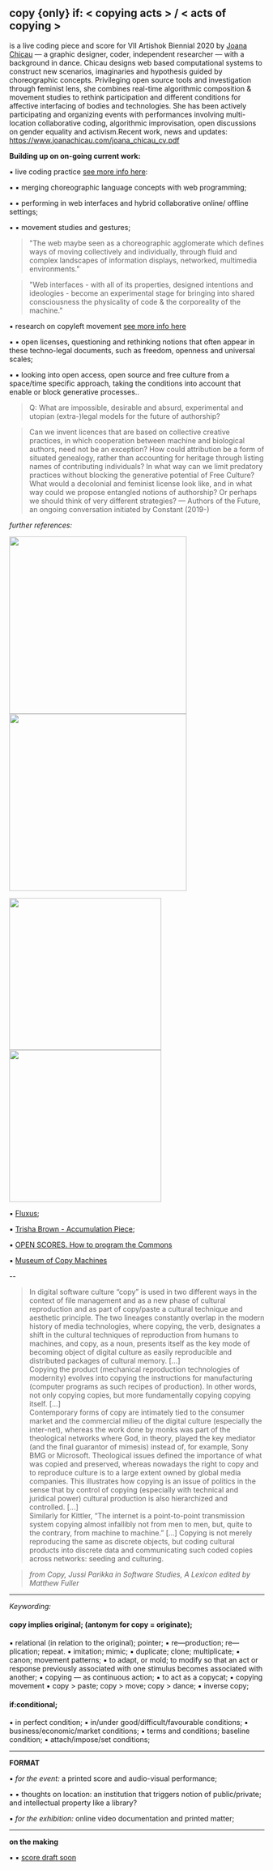 ## copy {only} if: < copying acts > / < acts of copying >

is a live coding piece and score for VII Artishok Biennial 2020 by [Joana Chicau](www.joanachicau.com) — a graphic designer, coder, independent researcher — with a background in dance. Chicau designs web based computational systems to construct new scenarios, imaginaries and hypothesis guided by choreographic concepts. Privileging open source tools and investigation through feminist lens, she combines real-time algorithmic composition & movement studies to rethink participation and different conditions for affective interfacing of bodies and technologies. She has been actively participating and organizing events with performances involving multi-location collaborative coding, algorithmic improvisation, open discussions on gender equality and activism.Recent work, news and updates: https://www.joanachicau.com/joana_chicau_cv.pdf

__Building up on on-going current work:__ 

▪	live coding practice [see more info here](https://jobcb.github.io/):

▪	▪	merging choreographic language concepts with web programming;
    
▪	▪	performing in web interfaces and hybrid collaborative online/ offline settings; 
    
▪	▪	movement studies and gestures; 

    
> "The web maybe seen as a choreographic agglomerate which defines ways of moving collectively and individually, through fluid and complex landscapes of information displays, networked, multimedia environments."

>"Web interfaces - with all of its properties, designed intentions and ideologies - become an experimental stage for bringing into shared consciousness the physicality of code & the corporeality of the machine." 
    

▪	research on copyleft movement [see more info here](https://vvvvvvaria.org/~mb/generative-conditions/) 

▪	▪	open licenses, questioning and rethinking notions that often appear in these techno-legal documents, such as freedom, openness and universal scales;
    
▪	▪	looking into open access, open source and free culture from a space/time specific approach, taking the conditions into account that enable or block generative processes.. 



>Q: What are impossible, desirable and absurd, experimental and utopian (extra-)legal models for the future of authorship?

>Can we invent licences that are based on collective creative practices, in which cooperation between machine and biological authors, need not be an exception?
How could attribution be a form of situated genealogy, rather than accounting for heritage through listing names of contributing individuals?
In what way can we limit predatory practices without blocking the generative potential of Free Culture?
What would a decolonial and feminist license look like, and in what way could we propose entangled notions of authorship?
Or perhaps we should think of very different strategies? — Authors of the Future, an ongoing conversation initiated by Constant (2019-)



_further references:_

<img src="https://vvvvvvaria.org/~mb/generative-conditions/proto-copyleft/Situationist-International-publication-statement-1959.png" width="350"><img src="https://vvvvvvaria.org/~mb/generative-conditions/proto-copyleft/FLUXUS-Ben-Vautier.png" width="350">

<img src="https://vvvvvvaria.org/~mb/generative-conditions/proto-copyleft/Principia-Discordia-1979.png" width="300"> <img src="https://vvvvvvaria.org/~mb/generative-conditions/proto-copyleft/Tiny-BASIC-1976.png" width="300">


▪	[Fluxus](https://www.thing.net/~grist/ld/fluxusworkbook.pdf);

▪	[Trisha Brown - Accumulation Piece](https://trishabrowncompany.org/repertory/accumulation-1.html);

▪	[OPEN SCORES. How to program the Commons](https://www.panke.gallery/exhibition/open-scores/)

▪	[Museum of Copy Machines](https://www.officemuseum.com/copy_machines.htm)

--

> In digital software culture “copy” is used in two different ways in the context of file management and as a new phase of cultural reproduction and as part of copy/paste a cultural technique and aesthetic principle. The two lineages constantly overlap in the modern history of media technologies, where copying, the verb, designates a shift in the cultural techniques of reproduction from humans to machines, and copy, as a noun, presents itself as the key mode of becoming object of digital culture as easily reproducible  and  distributed  packages of cultural memory. 
> [...]  
> Copying  the  product  (mechanical  reproduction  technologies of modernity) evolves into copying the instructions for manufacturing (computer programs as such recipes of production). In other words, not only  copying  copies,  but  more  fundamentally  copying  copying  itself.
> [...]  
> Contemporary forms of copy are intimately tied to the consumer market and the commercial milieu of the digital culture (especially the inter-net), whereas the work done by monks was part of the theological networks where God, in theory, played the key mediator (and the final guarantor of  mimesis) instead of, for example, Sony BMG or Microsoft. Theological issues defined the importance of what was copied and preserved, whereas nowadays the right to copy and to reproduce culture is to a large extent owned by global media  companies. This  illustrates  how  copying is an  issue  of  politics  in  the  sense that by control of copying (especially with technical and juridical power) cultural production is also hierarchized and controlled.
> [...]  
> Similarly for Kittler, “The internet is a  point-to-point  transmission system copying almost infallibly not from men to men, but, quite to the contrary, from machine to machine.”
> [...]
> Copying  is  not  merely  reproducing  the  same  as  discrete objects, but coding cultural products into discrete data and communicating such coded copies across networks: seeding and culturing.

> _from Copy, Jussi Parikka in Software Studies, A Lexicon edited by Matthew Fuller_

- - - 

_Keywording:_

#### copy implies original; (antonym for copy = originate);
▪	relational (in relation to the original); pointer;
▪	re—production; re—plication; repeat.
▪	imitation; mimic;
▪	duplicate; clone;  multiplicate;
▪	canon; movement patterns;
▪	to adapt, or mold; to modify so that an act or response previously associated with one stimulus becomes associated with another;
▪	copying — as continuous action; 
▪	to act as a copycat;
▪	copying movement
▪	copy > paste; copy > move; copy > dance;
▪	inverse copy;

#### if:conditional;
▪	in perfect condition;
▪	in/under good/difficult/favourable conditions;
▪	business/economic/market conditions;
▪	terms and conditions; baseline condition; 
▪	attach/impose/set conditions;


- - - 

__FORMAT__

▪ _for the event:_ a printed score and audio-visual performance; 

▪	▪ thoughts on location: an institution that triggers notion of public/private; and intellectual property like a library?

▪ _for the exhibition:_ online video documentation and printed matter;


- - - 

__on the making__


▪	▪	[score draft soon]()


